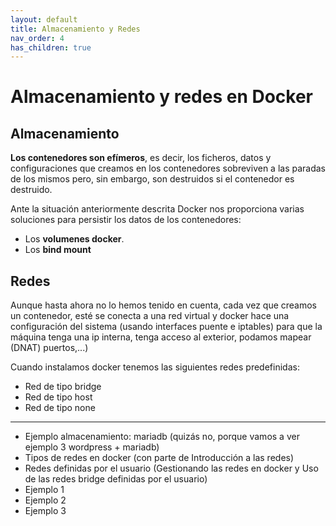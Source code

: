 ```yaml
---
layout: default
title: Almacenamiento y Redes
nav_order: 4
has_children: true
---
```

# Almacenamiento y redes en Docker

## Almacenamiento

**Los contenedores son efímeros**, es decir, los ficheros, datos y configuraciones que creamos en los contenedores sobreviven a las paradas de los mismos pero, sin embargo, son destruidos si el contenedor es destruido. 

Ante la situación anteriormente descrita Docker nos proporciona varias soluciones para persistir los datos de los contenedores:

* Los **volumenes docker**.
* Los **bind mount**

## Redes 

Aunque hasta ahora no lo hemos tenido en cuenta, cada vez que creamos un contenedor, esté se conecta a una red virtual y docker hace una configuración del sistema (usando interfaces puente e iptables) para que la máquina tenga una ip interna, tenga acceso al exterior, podamos mapear (DNAT) puertos,...)

Cuando instalamos docker tenemos las siguientes redes predefinidas:

* Red de tipo bridge
* Red de tipo host
* Red de  tipo none


-----
* Ejemplo almacenamiento: mariadb (quizás no, porque vamos a ver ejemplo 3 wordpress + mariadb)
* Tipos de redes en docker (con parte de Introducción a las redes)
* Redes definidas por el usuario (Gestionando las redes en docker y Uso de las redes bridge definidas por el usuario)
* Ejemplo 1
* Ejemplo 2
* Ejemplo 3


